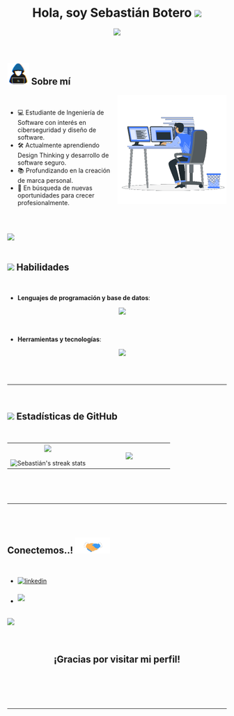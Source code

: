 <h1 align="center"><b>Hola, soy Sebastián Botero</b> <img src="https://media.giphy.com/media/hvRJCLFzcasrR4ia7z/giphy.gif" width="35"></h1>

<p align="center">
  <a href="https://github.com/DenverCoder1/readme-typing-svg"><img src="https://readme-typing-svg.herokuapp.com?font=Time+New+Roman&color=cyan&size=25&center=true&vCenter=true&width=600&height=100&lines=Bienvenido+a+mi+GitHub!;Estudiante+de+Ingeniería+de+Software;Apasionado+por+la+Ciberseguridad;Aprendiz+constante+y+curioso;Explorando+nuevos+retos+tecnológicos;Construyendo+mi+marca+personal"></a>
</p>

<br>

## <picture><img src = "https://github.com/0xAbdulKhalid/0xAbdulKhalid/raw/main/assets/mdImages/about_me.gif" width = 50px></picture> **Sobre mí**

<picture> <img align="right" src="https://github.com/0xAbdulKhalid/0xAbdulKhalid/raw/main/assets/mdImages/Right_Side.gif" width = 250px></picture>

<br>

- 💻 Estudiante de Ingeniería de Software con interés en ciberseguridad y diseño de software.  
- 🛠️ Actualmente aprendiendo Design Thinking y desarrollo de software seguro.  
- 📚 Profundizando en la creación de marca personal.  
- 🌱 En búsqueda de nuevas oportunidades para crecer profesionalmente.  

<br><br>

<img src="https://user-images.githubusercontent.com/73097560/115834477-dbab4500-a447-11eb-908a-139a6edaec5c.gif"><br><br>

## <img src="https://media2.giphy.com/media/QssGEmpkyEOhBCb7e1/giphy.gif?cid=ecf05e47a0n3gi1bfqntqmob8g9aid1oyj2wr3ds3mg700bl&rid=giphy.gif" width ="25"><b> Habilidades</b>
<br>

<p align="center">

- **Lenguajes de programación y base de datos**:

    <p align="center">
  <a href="https://skillicons.dev">
    <img src="https://skillicons.dev/icons?i=html,css,js,react,java,py,cpp,postgres,mongodb&perline=9" />
  </a>
</p>

<br>   
  
- **Herramientas y tecnologías**:

    <p align="center">
  <a href="https://skillicons.dev">
    <img src="https://skillicons.dev/icons?i=git,github,vscode,linux&perline=6" />
  </a>
</p>

</p>

<br>
<br>

-----

<br>

## <img src="https://media.giphy.com/media/iY8CRBdQXODJSCERIr/giphy.gif" width="35"><b> Estadísticas de GitHub</b>
<br>

<p align="center">
  <table align="center">
    <tr border="none">
      <td width="50%" align="center">
        <img align="center" src="https://github-readme-stats.vercel.app/api?username=SebastianBotero&theme=dark&show_icons=true&count_private=true" />
        <br><br>
        <img title="🔥 Get streak stats for your profile at git.io/streak-stats" alt="Sebastián's streak stats" src="https://github-readme-streak-stats.herokuapp.com/?user=SebastianBotero&theme=dark&hide_border=false" />
      </td>
      <td width="50%" align="center">
        <img align="center" src="https://github-readme-stats.anuraghazra1.vercel.app/api/top-langs/?username=SebastianBotero&theme=dark&hide_border=false&no-bg=true&no-frame=true&langs_count=10" />
      </td>
    </tr>
  </table>
</p>

</div>

<br>
<br>
<br>

-----

<br>
<br>

## <b> Conectemos..!</b> <img src="https://github.com/0xAbdulKhalid/0xAbdulKhalid/raw/main/assets/mdImages/handshake.gif" width ="80">
<br>
<div align='left'>

<ul>

<li>
<a href="https://www.linkedin.com/in/tu-perfil/" target="_blank">
<img src="https://img.shields.io/badge/linkedin-%2300acee.svg?color=405DE6&style=for-the-badge&logo=linkedin&logoColor=white" alt=linkedin style="margin-bottom: 5px;"/>
</a>
</li>

<br>

<li>
<a href="mailto:sebasbote18@gmail.com" target="_blank">
<img src="https://img.shields.io/badge/gmail-%23EA4335.svg?style=for-the-badge&logo=gmail&logoColor=white" t=mail style="margin-bottom: 5px;" />
</a>
</li>
	
</ul>
</div>

<br>
<img src="https://user-images.githubusercontent.com/73097560/115834477-dbab4500-a447-11eb-908a-139a6edaec5c.gif">
<br>
<br>
<br>

<div align='center'>

## <b>¡Gracias por visitar mi perfil! </b>

</div>
<br>
<br>
<br>
<br>

---
